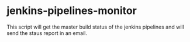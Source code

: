 # jenkins-pipelines-monitor

This script will get the master build status of the jenkins pipelines and will send the staus report in an email.  

